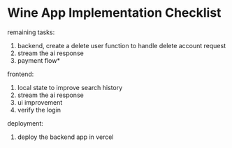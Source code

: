 # Wine App Implementation Checklist

remaining tasks:
1. backend, create a delete user function to handle delete account request
2. stream the ai response
3. payment flow*


frontend:
1. local state to improve search history
2. stream the ai response
3. ui improvement
4. verify the login


deployment:
1. deploy the backend app in vercel